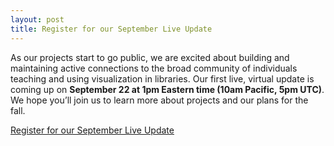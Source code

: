 ```yaml
---
layout: post
title: Register for our September Live Update
---
```

As our projects start to go public, we are excited about building and maintaining active connections to the broad community of individuals teaching and using visualization in libraries. Our first live, virtual update is coming up on **September 22 at 1pm Eastern time (10am Pacific, 5pm UTC)**. We hope you’ll join us to learn more about projects and our plans for the fall.

[Register for our September Live Update](https://forms.gle/wsPtYhWVuxudVLS59)

